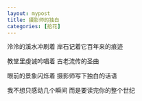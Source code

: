```yaml
---
layout: mypost
title: 摄影师的独白
categories: [拾花]
---
```


泠泠的溪水冲刷着
岸石记着它百年来的痕迹

教堂里虔诚吟唱着
古老流传的圣曲

眼前的景象闪烁着
摄影师写下独白的话语

我不想只感动几个瞬间
而是要读完你的整个世纪
